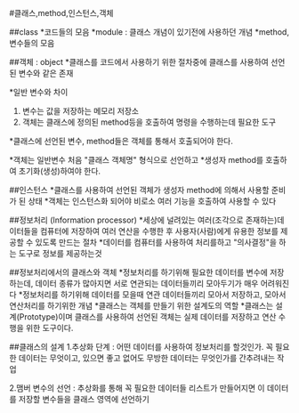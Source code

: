#클래스,method,인스턴스,객체

##class
*코드들의 모음 
*module : 클래스 개념이 있기전에 사용하던 개념
*method,변수들의 모음

##객체 : object
*클래스를 코드에서 사용하기 위한 절차중에 클래스를 
사용하여 선언된 변수와 같은 존재

*일반 변수와 차이
1. 변수는 값을 저장하는 메모리 저장소
2. 객체는 클래스에 정의된 method등을 호출하여 명령을 수행하는데 필요한 도구

*클래스에 선언된 변수, method들은 객체를 통해서 호출되어야 한다.

*객체는 일반변수 처음 "클래스 객체명" 형식으로 선언하고
*생성자 method를 호출하여 초기화(생성)하여야 한다.

##인스턴스
*클래스를 사용하여 선언된 객체가 생성자 method에 의해서
사용할 준비가 된 상태
*객체는 인스턴스화 되어야 비로소 여러 기능을 호출하여 사용할 수 있다 

##정보처리 (Information processor)
*세상에 널려있는 여러(조각으로 존재하는)데이터들을 
컴퓨터에 저장하여 여러 연산을 수행한 후 사용자(사람)에게 
유용한 정보를 제공할 수 있도록 만드는 절차
*데이터를 컴퓨터를 사용하여 처리를하고 "의사결정"을 하는 도구로 정보를 제공하는것

##정보처리에서의 클래스와 객체
*정보처리를 하기위해 필요한 데이터를 변수에 저장하는데,
데이터 종류가 많아지면 서로 연관되는 데이터들끼리 모아두기가 매우 어려워진다
*정보처리를 하기위해 데이터를 모을때 연관 데이터들끼리 모아서 저장하고,
모아서 연산처리를 하기위한 개념
*클래스는 객체를 만들기 위한 설계도의 역할 
*클래스는 설계(Prototype)이며 클래스를 사용하여 선언된 객체는 실제 데이터를 
	저장하고 연산 수행을 위한 도구이다.
	
##클래스의 설계
1.추상화 단계 : 어떤 데이터를 사용하여 정보처리를 할것인가. 꼭 필요한
데이터는 무엇이고, 있으면 좋고 없어도 무방한 데이터는 무엇인가를 간추려내는 작업

2.맴버 변수의 선언 : 추상화를 통해 꼭 필요한 데이터들 리스트가 만들어지면
이 데이터를 저장할 변수들을 클래스 영역에 선언하기


